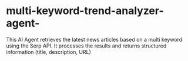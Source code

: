 # multi-keyword-trend-analyzer-agent-
This AI Agent retrieves the latest news articles based on a multi keyword using the Serp API. It processes the results and returns structured information (title, description, URL)
